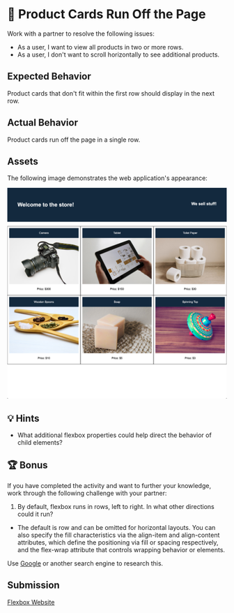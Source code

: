 # 🐛 Product Cards Run Off the Page
Work with a partner to resolve the following issues:
* As a user, I want to view all products in two or more rows.
* As a user, I don't want to scroll horizontally to see additional products.

## Expected Behavior
Product cards that don't fit within the first row should display in the next row.

## Actual Behavior
Product cards run off the page in a single row.

## Assets
The following image demonstrates the web application's appearance:

![In an online store's webpage, products are spread over two stacked rows of three cards each.](./assets/images/01-product-grid.png)


## 💡 Hints
* What additional flexbox properties could help direct the behavior of child elements?

## 🏆 Bonus
If you have completed the activity and want to further your knowledge, work through the following challenge with your partner:
1. By default, flexbox runs in rows, left to right. In what other directions could it run?
* The default is row and can be omitted for horizontal layouts. You can also specify the fill characteristics via the align-item and align-content attributes, which define the positioning via fill or spacing respectively, and the flex-wrap attribute that controls wrapping behavior or elements.

Use [Google](https://www.google.com) or another search engine to research this.

## Submission
[Flexbox Website](https://bslockhart.github.io/Class-Activity-02-Flexbox-Layout/)
